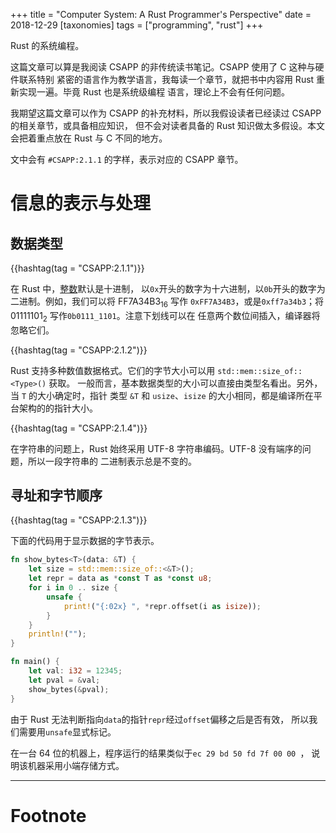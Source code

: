 +++
title = "Computer System: A Rust Programmer's Perspective"
date = 2018-12-29
[taxonomies]
tags = ["programming", "rust"]
+++

Rust 的系统编程。

<!-- more -->

这篇文章可以算是我阅读 CSAPP 的非传统读书笔记。CSAPP 使用了 C 这种与硬件联系特别
紧密的语言作为教学语言，我每读一个章节，就把书中内容用 Rust 重新实现一遍。毕竟 Rust 也是系统级编程
语言，理论上不会有任何问题。

我期望这篇文章可以作为 CSAPP 的补充材料，所以我假设读者已经读过 CSAPP 的相关章节，或具备相应知识，
但不会对读者具备的 Rust 知识做太多假设。本文会把着重点放在 Rust 与 C 不同的地方。

文中会有 `#CSAPP:2.1.1` 的字样，表示对应的 CSAPP 章节。

# 信息的表示与处理

## 数据类型

{{hashtag(tag = "CSAPP:2.1.1")}}

在 Rust 中，[整数](https://doc.rust-lang.org/reference/tokens.html#number-literals)默认是十进制，
以`0x`开头的数字为十六进制，以`0b`开头的数字为二进制。例如，我们可以将 FF7A34B3<sub>16</sub> 写作
`0xFF7A34B3`，或是`0xff7a34b3`；将 01111101<sub>2</sub> 写作`0b0111_1101`。注意下划线可以在
任意两个数位间插入，编译器将忽略它们。

{{hashtag(tag = "CSAPP:2.1.2")}}

Rust 支持多种数值数据格式。它们的字节大小可以用 `std::mem::size_of::<Type>()` 获取。
一般而言，基本数据类型的大小可以直接由类型名看出。另外，当 `T` 的大小确定时，指针
类型 `&T` 和 `usize`、`isize` 的大小相同，都是编译所在平台架构的的指针大小。

{{hashtag(tag = "CSAPP:2.1.4")}}

在字符串的问题上，Rust 始终采用 UTF-8 字符串编码。UTF-8 没有端序的问题，所以一段字符串的
二进制表示总是不变的。

## 寻址和字节顺序

{{hashtag(tag = "CSAPP:2.1.3")}}

下面的代码用于显示数据的字节表示。

``` rust
fn show_bytes<T>(data: &T) {
    let size = std::mem::size_of::<&T>();
    let repr = data as *const T as *const u8;
    for i in 0 .. size {
        unsafe {
            print!("{:02x} ", *repr.offset(i as isize));
        }
    }
    println!("");
}

fn main() {
    let val: i32 = 12345;
    let pval = &val;
    show_bytes(&pval);
}
```

由于 Rust 无法判断指向`data`的指针`repr`经过`offset`偏移之后是否有效，
所以我们需要用`unsafe`显式标记。

在一台 64 位的机器上，程序运行的结果类似于`ec 29 bd 50 fd 7f 00 00 `，
说明该机器采用小端存储方式。

---

# Footnote
